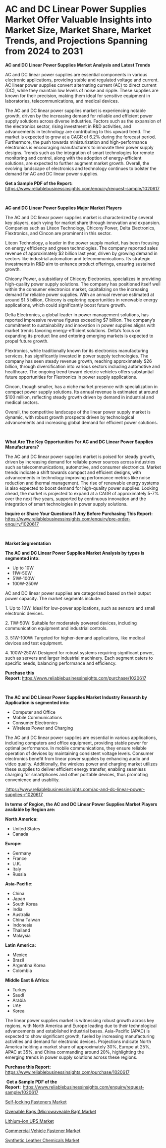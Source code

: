 <p><h1>AC and DC Linear Power Supplies Market Offer Valuable Insights into Market Size, Market Share, Market Trends, and Projections Spanning from 2024 to 2031</h1></p><p><strong>AC and DC Linear Power Supplies Market Analysis and Latest Trends</strong></p>
<p><p>AC and DC linear power supplies are essential components in various electronic applications, providing stable and regulated voltage and current. AC linear power supplies convert alternating current (AC) to direct current (DC), while they maintain low levels of noise and ripple. These supplies are known for their precision, making them ideal for sensitive equipment in laboratories, telecommunications, and medical devices.</p><p>The AC and DC linear power supplies market is experiencing notable growth, driven by the increasing demand for reliable and efficient power supply solutions across diverse industries. Factors such as the expansion of the electronics sector, rising investment in R&D activities, and advancements in technology are contributing to this upward trend. The market is expected to grow at a CAGR of 6.2% during the forecast period. Furthermore, the push towards miniaturization and high-performance electronics is encouraging manufacturers to innovate their power supply designs. Trends such as the integration of smart technologies for remote monitoring and control, along with the adoption of energy-efficient solutions, are expected to further augment market growth. Overall, the evolving landscape of electronics and technology continues to bolster the demand for AC and DC linear power supplies.</p></p>
<p><strong>Get a Sample PDF of the Report:&nbsp;</strong> <a href="https://www.reliablebusinessinsights.com/enquiry/request-sample/1020617?utm_campaign=1476&utm_medium=2&utm_source=Github&utm_content=ia&utm_term=11102024&utm_id=ac-and-dc-linear-power-supplies">https://www.reliablebusinessinsights.com/enquiry/request-sample/1020617</a></p>
<p>&nbsp;</p>
<p><strong>AC and DC Linear Power Supplies Major Market Players</strong></p>
<p><p>The AC and DC linear power supplies market is characterized by several key players, each vying for market share through innovation and expansion. Companies such as Liteon Technology, Chicony Power, Delta Electronics, Flextronics, and Cincon are prominent in this sector.</p><p>Liteon Technology, a leader in the power supply market, has been focusing on energy efficiency and green technologies. The company reported sales revenue of approximately $2 billion last year, driven by growing demand in sectors like industrial automation and telecommunications. Its strategic investments in R&D aim to enhance product offerings, ensuring sustained growth.</p><p>Chicony Power, a subsidiary of Chicony Electronics, specializes in providing high-quality power supply solutions. The company has positioned itself well within the consumer electronics market, capitalizing on the increasing demand for reliable power supplies. With an annual revenue estimated at around $1.5 billion, Chicony is exploring opportunities in renewable energy applications, which could significantly boost future growth.</p><p>Delta Electronics, a global leader in power management solutions, has reported impressive revenue figures exceeding $7 billion. The company’s commitment to sustainability and innovation in power supplies aligns with market trends favoring energy-efficient solutions. Delta’s focus on expanding its product line and entering emerging markets is expected to propel future growth.</p><p>Flextronics, while traditionally known for its electronics manufacturing services, has significantly invested in power supply technologies. The company has seen steady revenue growth, reaching approximately $26 billion, through diversification into various sectors including automotive and healthcare. The ongoing trend toward electric vehicles offers substantial future opportunities for Flextronics in power supply applications.</p><p>Cincon, though smaller, has a niche market presence with specialization in compact power supply solutions. Its annual revenue is estimated at around $100 million, reflecting steady growth driven by demand in industrial and medical sectors.</p><p>Overall, the competitive landscape of the linear power supply market is dynamic, with robust growth prospects driven by technological advancements and increasing global demand for efficient power solutions.</p></p>
<p>&nbsp;</p>
<p><strong>What Are The Key Opportunities For AC and DC Linear Power Supplies Manufacturers?</strong></p>
<p><p>The AC and DC linear power supplies market is poised for steady growth, driven by increasing demand for reliable power sources across industries such as telecommunications, automotive, and consumer electronics. Market trends indicate a shift towards compact and efficient designs, with advancements in technology improving performance metrics like noise reduction and thermal management. The rise of renewable energy systems is also expected to boost demand for high-quality power supplies. Looking ahead, the market is projected to expand at a CAGR of approximately 5-7% over the next five years, supported by continuous innovation and the integration of smart technologies in power supply solutions.</p></p>
<p><strong>Inquire or Share Your Questions If Any Before Purchasing This Report:</strong> <a href="https://www.reliablebusinessinsights.com/enquiry/pre-order-enquiry/1020617?utm_campaign=1476&utm_medium=2&utm_source=Github&utm_content=ia&utm_term=11102024&utm_id=ac-and-dc-linear-power-supplies">https://www.reliablebusinessinsights.com/enquiry/pre-order-enquiry/1020617</a></p>
<p>&nbsp;</p>
<p><strong>Market Segmentation</strong></p>
<p><strong>The AC and DC Linear Power Supplies Market Analysis by types is segmented into:</strong></p>
<p><ul><li>Up to 10W</li><li>11W-50W</li><li>51W-100W</li><li>100W-250W</li></ul></p>
<p><p>AC and DC linear power supplies are categorized based on their output power capacity. The market segments include: </p><p>1. Up to 10W: Ideal for low-power applications, such as sensors and small electronic devices.</p><p>2. 11W-50W: Suitable for moderately powered devices, including communication equipment and industrial controls.</p><p>3. 51W-100W: Targeted for higher-demand applications, like medical devices and test equipment.</p><p>4. 100W-250W: Designed for robust systems requiring significant power, such as servers and larger industrial machinery. Each segment caters to specific needs, balancing performance and efficiency.</p></p>
<p><strong>Purchase this Report:&nbsp;</strong><a href="https://www.reliablebusinessinsights.com/purchase/1020617?utm_campaign=1476&utm_medium=2&utm_source=Github&utm_content=ia&utm_term=11102024&utm_id=ac-and-dc-linear-power-supplies">https://www.reliablebusinessinsights.com/purchase/1020617</a></p>
<p>&nbsp;</p>
<p><strong>The AC and DC Linear Power Supplies Market Industry Research by Application is segmented into:</strong></p>
<p><ul><li>Computer and Office</li><li>Mobile Communications</li><li>Consumer Electronics</li><li>Wireless Power and Charging</li></ul></p>
<p><p>The AC and DC linear power supplies are essential in various applications, including computers and office equipment, providing stable power for optimal performance. In mobile communications, they ensure reliable operation of devices by maintaining consistent voltage levels. Consumer electronics benefit from linear power supplies by enhancing audio and video quality. Additionally, the wireless power and charging market utilizes these supplies to deliver efficient energy transfer, enabling seamless charging for smartphones and other portable devices, thus promoting convenience and usability.</p></p>
<p><a href="https://www.reliablebusinessinsights.com/ac-and-dc-linear-power-supplies-r1020617?utm_campaign=1476&utm_medium=2&utm_source=Github&utm_content=ia&utm_term=11102024&utm_id=ac-and-dc-linear-power-supplies">&nbsp;https://www.reliablebusinessinsights.com/ac-and-dc-linear-power-supplies-r1020617</a></p>
<p><strong>In terms of Region, the AC and DC Linear Power Supplies Market Players available by Region are:</strong></p>
<p>
    <p> <strong> North America: </strong>
        <ul>
            <li>United States</li>
            <li>Canada</li>
        </ul>
        </p> 
    <p> <strong> Europe: </strong>
        <ul>
            <li>Germany</li>
            <li>France</li>
            <li>U.K.</li>
            <li>Italy</li>
            <li>Russia</li>
        </ul>
        </p> 
    <p> <strong> Asia-Pacific: </strong>
        <ul>
            <li>China</li>
            <li>Japan</li>
            <li>South Korea</li>
            <li>India</li>
            <li>Australia</li>
            <li>China Taiwan</li>
            <li>Indonesia</li>
            <li>Thailand</li>
            <li>Malaysia</li>
        </ul>
        </p> 
    <p> <strong> Latin America: </strong>
        <ul>
            <li>Mexico</li>
            <li>Brazil</li>
            <li>Argentina Korea</li>
            <li>Colombia</li>
        </ul>
        </p> 
    <p> <strong> Middle East & Africa: </strong>
        <ul>
            <li>Turkey</li>
            <li>Saudi</li>
            <li>Arabia</li>
            <li>UAE</li>
            <li>Korea</li>
        </ul>
    </p>
    </p>
<p><p>The linear power supplies market is witnessing robust growth across key regions, with North America and Europe leading due to their technological advancements and established industrial bases. Asia-Pacific (APAC) is expected to show significant growth, fueled by increasing manufacturing activities and demand for electronic devices. Projections indicate North America holding a market share of approximately 30%, Europe at 25%, APAC at 35%, and China commanding around 20%, highlighting the emerging trends in power supply solutions across these regions.</p></p>
<p><strong>Purchase this Report: </strong><a href="https://www.reliablebusinessinsights.com/purchase/1020617?utm_campaign=1476&utm_medium=2&utm_source=Github&utm_content=ia&utm_term=11102024&utm_id=ac-and-dc-linear-power-supplies">https://www.reliablebusinessinsights.com/purchase/1020617</a></p>
<p>&nbsp;<strong>Get a Sample PDF of the Report:&nbsp;&nbsp;</strong><a href="https://www.reliablebusinessinsights.com/enquiry/request-sample/1020617?utm_campaign=1476&utm_medium=2&utm_source=Github&utm_content=ia&utm_term=11102024&utm_id=ac-and-dc-linear-power-supplies">https://www.reliablebusinessinsights.com/enquiry/request-sample/1020617</a></p>
<p><strong></strong></p>
<p><p><a href="https://www.linkedin.com/pulse/self-locking-fasteners-market-size-growth-trends-statistics-odhde?utm_campaign=1476&utm_medium=2&utm_source=Github&utm_content=ia&utm_term=11102024&utm_id=ac-and-dc-linear-power-supplies">Self-locking Fasteners Market</a></p><p><a href="https://www.linkedin.com/pulse/ovenable-bags-microwaveable-bag-market-trends-focusing-iupde?utm_campaign=1476&utm_medium=2&utm_source=Github&utm_content=ia&utm_term=11102024&utm_id=ac-and-dc-linear-power-supplies">Ovenable Bags (Microwaveable Bag) Market</a></p><p><a href="https://www.linkedin.com/pulse/market-dynamics-future-trends-global-lithium-ion-ups-sector-forecasted-dah9f?utm_campaign=1476&utm_medium=2&utm_source=Github&utm_content=ia&utm_term=11102024&utm_id=ac-and-dc-linear-power-supplies">Lithium-ion UPS Market</a></p><p><a href="https://www.linkedin.com/pulse/global-commercial-vehicle-fastener-market-landscape-future-m7v0f?utm_campaign=1476&utm_medium=2&utm_source=Github&utm_content=ia&utm_term=11102024&utm_id=ac-and-dc-linear-power-supplies">Commercial Vehicle Fastener Market</a></p><p><a href="https://www.linkedin.com/pulse/future-insights-synthetic-leather-chemicals-market-trends-regional-yiryf?utm_campaign=1476&utm_medium=2&utm_source=Github&utm_content=ia&utm_term=11102024&utm_id=ac-and-dc-linear-power-supplies">Synthetic Leather Chemicals Market</a></p></p>